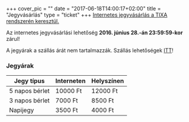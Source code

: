 +++
cover_pic = ""
date = "2017-06-18T14:00:17+02:00"
title = "Jegyvásárlás"
type = "ticket"
+++
[Internetes jegyvásárlás a TIXA rendszerén keresztül.](https://tixa.hu/)

Az internetes jegyvásárlási lehetőség **2016. június 28.-án 23:59:59-kor** zárul!

A jegyárak a szállás árát nem tartalmazzák. Szállás lehetőségek [ITT](#)!

### Jegyárak

|Jegy típus|	Interneten|	Helyszínen|
|------------|-----------|-----------|
|5 napos bérlet|10000 Ft|	12000 Ft|
|3 napos bérlet|	7000 Ft|	8500 Ft|
|Napijegy	|3500 Ft	|4000 Ft|
